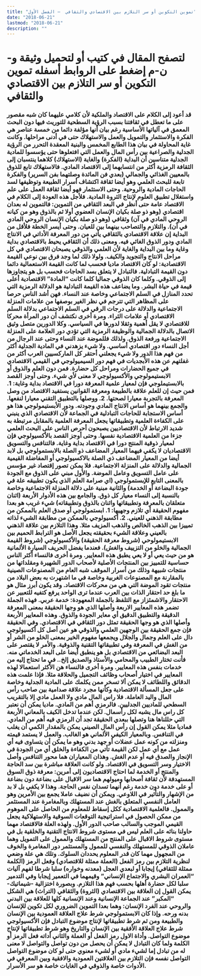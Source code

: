 ```yaml
---
title: "تموين التكوين أو سر التلازم بين الاقتصادي والثقافي  – الفصل الأول"
date: "2018-06-21"
lastmod: "2018-06-21"
description: ""
---
```

# **لتصفح المقال في كتيب أو لتحميل وثيقة و-ن-م إضغط على الروابط أسفله** **تموين التكوين أو سر التلازم بين الاقتصادي والثقافي**

### قد أعود إلى الكلام على الاقتصاد والملكية لأن كلامي عليهما كان شبه مقصور على ما تعطل في ثقافتنا بسبب الرؤية السطحية للتوريث فيها دون البحث المعمق في آلياتها الأساسية رغم بيان أنها مؤلفة دائما من خمسة عناصر هي الفكرة والاستثمار والتمويل والعمل والاستهلاك حتى في أدنى مراحلها. وكانت غاية المحاولة في بيان هذا الطابع المخمس والبنية المعقدة التحرر من الرؤية الجدلية والصراعية بين رأس المال والعمل التي افتعلوها حتى يؤسسوا للمادية الجدلية متناسين أن البداية (الفكرة) والغاية (الاستهلاك) كلاهما ينتسبان إلى الثقافة الرمزية أكثر من انتسابهما إلى الاقتصاد المادي. فالاستهلاك تابع للذوق بالمعيين الغذائي والجمالي (بعدي فن المائدة وصلتهما بفن السرير) والفكرة تابعة للبحث العلمي وهو أيضا ثقافة اكتشاف أسرار الطبيعة وتوظيفها لسد الحاجات المادية والروحية. وحتى الاستثمار فهو أيضا ثقافة العمل على علم واستغلال تطبيق العلوم لإنتاج الثروة المادية. فلأجل هذه العودة إلى الكلام في الاقتصاد عامة حتى أنظر في البعد الثقافي من التموين: فالتموين له بعدان اقتصادي (وهو ذو صلة بكيان الإنسان العضوي أولا ثم بالذوق وهو من كيانه الروحي المادي في آن) وثقافي (وهو ذو صلة بكيان الإنسان الروحي المادي في آن). والتلازم والتصاحب بينهما بين للعيان. وحتى أيسر الخطة فلأقل من البداية إن علاقة الاقتصادي بالثقافي يأتي من دور المعرفة الأداتي في الانتاج المادي ودور الذوق الغائي فيه. ومعنى ذلك أن الثقافي يحيط بالاقتصادي بداية وغاية وما بين البداية والغاية لأن العلمي والذوقي يصبحان الاقتصادي في كل مراحل الانتاج والتجويد والكيف. ولولا ذلك لما وجد فرق بين نوعي القيمة الاقتصادية: لو كان الاقتصاد ماديا فحسب لما كانت القيمة الاستعمالية دائما دون القيمة التبادلية. فالتبادل لا يتعلق بسد الحاجات فحسب بل هو يتجاوزها إلى الذوقي. وكلما كان الذوقي جماليا كلما كانت “المادة” الاقتصادية أعلى قيمة في حياة البشر. وما يضاعف هذه القيمة التبادلية هو الدلالة الرمزية التي تحدد المنازل في السلم الاجتماعي وخاصة عند النساء. فهن أشد الناس حرصا على المظاهر التي تترجم في نظر الغير بوصفها من علامات المنزلة الاجتماعية والدلالة على درجات الرقي في السلم الاجتماعي بدلالة السلم الاقتصادي أو علامات الثراء. ومرة أخرى نكتشف أن دور المرأة محركا للاقتصادي لا يقل أهمية وثقلا لدورها في السياسي. وكلا الدورين متصل وثيق الاتصال بالدلالة الجمالية والوظيفة الرمزية التي تؤدي دور العلامة على المنزلة الاجتماعية ورفعة الذوق. ولذلك فللموضة عند النساء وحتى عند الرجال من أجل النساء دور اقتصادي أساسي. ولا شيء يزهدني في المادية الجدلية أكثر من فهم هذا الدور ولا شيء يجعلني أحتقر كل الماركسيين العرب أكثر من غفلتهم عن هذه الأبجديات في فهم دور السيميولوجي في القيمي الاقتصادي في جميع الحضارات ومراحل كل حضارة. فمن دون العلم والذوق أو الابستيمولوجي والأكسيولوجي لا معنى لأي شيء. وحتى أوجز القصد بالابستيملوجي فإن لمعيار علمية المعرفة دورا في الاقتصاد بداية وغاية: 1. فمن حيث إن للعلم علاقة بالطبيعة ومعرفة القوانين يستفيد الاقتصاد من وصل المعرفة بالتجربة معيارا لصحتها. 2. ووصلها بالتطبيق التقني معيارا لنفعها. والجمع بينهما هو أساس الانتاج المادي وجودته. ودور الأبستيمولوجي هذا هو أساس الاستجابة للحاجات التبادلية في الجماعة لأن الاقتصادي الذي ينبني على الكفاءة العلمية وتطبيقاتها يجعل المعرفة العلمية بالمقابل مرتبطة به شديد الارتباط لأن الاقتصاديين يصبحون أحرص الناس على البحث العلمي جزءا من العلمية الاقتصادية نفسها. وحتى أوجز القصد بالأكسيولوجي فإن لمعيار ذوقية المنتج دورا في الاقتصاد بداية وغاية. فالتنافس والتسويق الاقتصاديان لا يكفي فيهما المعيار المضاعف ذو الصلة بالابستمولوجي بل لابد أيضا من المعيار المضاعف ذي الصلة بالاكسيولوجي أو المفاضلة القيمية الجمالية والدلالة على المنزلة الاجتماعية. فلا يمكن تصور إقتصاد غير مؤسس على عامل التسويق وعامل الموضة. والأول مبني على الذوق مع الجودة بالمعنى التابع للإبستمولوجي (اي صرامة العلم الذي يكون تطبيقه علة في جودة البضاعة أو الخدمة) والثانية مبنية على دلالة المنزلة الاجتماعية وخاصة بالنسبة إلى النساء معيار كل ذوق. والجامع بين هذه الأدوار الأربعة (اثنان متعلقان بالمعرفة وتطبيقاتها واثنان بالذوق وتطبيقاته) شيء غريب هو بعدا مفهوم الحقيقة أي تلازم وجهيها: 1. ابستمولوجي أو صدق العلم بالممكن من مطابقة الذهني للعيني. 2. أكسيولوجي بالممكن من مطابقة الشيء لذاته تمييزا بين الذهب الخالص والذهب المزيف مثلا. وهذا التلازم بين علاقة الذهني بالعيني وعلاقة الشيء بحقيقته يجعل الأصل هو الترابط الحميم بين الابستيمولوحي (شروط معرفة الحقيقة) والأكسيولوجي (شروط القيمة الجمالية والخلو من التزييف والغش). فعندما يفضل الحريف السيارة الألمانية هو من حيث يعي أو لا يعي يطبق هذه المعايير. ومرة أخرى فالنساء أكثر الناس حساسية للتمييز بين المنتجات الأصلية لأصحاب الدور الشهيرة ومقلداتها من منتجات شبيهة وذلك من أسرار الموقف شبه العام من المصنوعات الصينية بالمقارنة مع المصنوعات الغربية وخاصة في ما اشتهرت به بعض البلاد من منتجات تقود الموضة التي هي من محركات الاقتصاد. وقد يكون أبرز مثال هو ما بلغ حد احتقار الذات بين العرب عندما ترى الواحد يرفع كتفيه للتعبير عن الاحتقار والاشمئزاز مع التلفظ بالجملة المعهودة: خدمة عربي. فهذه الجملة تضمر هذه المعايير الاربعة وأصلها الذي هو وجها الحقيقة بمعنى المعرفة الدقيقة والتطبيق الدقيق أي معاير الجودة والذوق. وهذه المعايير الأربعة وأصلها الذي هو وجها الحقيقة تمثل دور الثقافي في الاقتصادي. وفي الحقيقة فإن جمع الحقيقة بين الوجهين العلمي والذوقي هو عين أصل كل أكسيولوجي دال على العلم وجمال والجلال ويجمعها مفهوم الخير بمعنى الخلو من الشر أو من الغش في المعرفة وفي تطبيقاتها التقنية والذوقية. والأمر لا يقتصر على البعد البضائعي من الاقتصادي بل هو ينطبق أيضا على البعد الخدماتي منه. فأنت تختار الطبيب والمحامي والأستاذ والصديق إلخ.. في ما تحتاج إليه من خدمات بنفس هذه المعايير. ومرة أخرى فالنساء هن الأكثر استعمالا لهذه المعايير في اختيار أصحاب وظائف التجميل والحلاقة مثلا. فإذا علمت هذه الدقائق واللطائف لا يمكن ألا تسخر ممن يكلمك على المادية الجدلية وخاصة على جعل المسألة الاقتصادية وكأنها مجرد علاقة صدامية بين صاحب رأس المال واليد العاملة. فلا راس المال مادي ولا العمل مادي إلا بالتقريب السطحي للماديين الجدليين. فالرمزي أهم من المادي. ماديا يمكن أن نعتبر كل راس مال يشبه لكل رأسمال. لكن عندما تدخل الكيف بالمعاني الأربعة التي حللناها هنا وتصلها ببعدي الحقيقة تجد أن الرمزي فيه أهم من المادي. فماديا مثلا يمكن القول إن رأس المال الصيني يمكن بالمقدار الكمي أن يغلب في التنافس. وبالمعيار الكيفي الألماني هو الغالب. والعمل لا يستمد قيمته ومنزلته من كونه عمل عضلات أو جهد بدني وهو ما يمكن أن يتساوى فيه أي عمل مع أي عمل لكن القيمة تأتي من الكفاءة والخلق أي من الجودة في الإنجاز والصدق فيه أو عدم الغش. وهذان المعياران هما محور التنافس وأصل الاختيار وسر التسويق في الاقتصاد. ولو كانت العلاقة مباشرة بين سد الحاجة والمنتج أو الخدمة لما احتاج الاقتصاديون إلى أمرين: معرفة ذوق السوق المستهدفة لأن ثقافة أصحابها وميولهم هما سر الاقبال على بضاعة دون بضاعة أو على خدمة دون خدمة رغم أنهما تسدان نفس الحاجة. وهذا لا يكفي بل لا بد من الإشهار والتأثير في اللاوعي. ويمكن أن نضيف عاملا يجمع بين الأمرين وهو العامل النفسي المتعلق بالغش عند المستهلك وبالمغامرة عند المستثمر والممول. فالعلمية الاقتصادية ككل إسقاط للمعلوم من الحاصل على الموهوم من ممكن الحصول في استراتيجية التوقعات السوقية والاستهلاكية يجعل القيمي الموجب والسالب صاحب الدور الأول. ولهذه العلة فالاقتصاد مهما حاولنا بنائه على العلم ليس في مستوى شروط الانتاج التقنية والخلقية بل في مستوى شروط الاقبال على المنتج من المستهلك والممول على التمويل وهما عاملان الذوقي للمستهلك والنفسي للممول والمستثمر دور المغامرة والخوف من المجهول مهما كان قدر المعلوم يحددان السلوك. وتلك هي علة وضعي لنظرية التلازم بين رمز الفعل (العملة ممثلة للاقتصادي) وفعل الرمز (الكلمة ممثلة للثقافي) إيجابا أو لبعدي العجل (معدنه وخواره) سلبا شرطا لفهم آليات “العمران البشري والاجتماع الإنساني” وقيمهما في التعمير إيجابا وفي التدمير سلبا لكل حضارة أهلها بحسب فهم هذا التلازم. وبصورة اختزالية -شيماتيك-يمكن القول إن العلاقة بين الاقتصادي (الثروة) والثقافي (التراث) هي الشكل “المكبر” عند الجماعة الإنسانية وعند الإنسانية كلها للعلاقة بين البدني والروحي عند الفرد الإنسان: وهما بعدا التموين الضروري لكل تكوين للإنسان بدنه ورحه. وإذا كان الابستمولوجي شرط علاج العلاقة العمودية بين الإنسان والطبيعة ومن ثم شرط تطبيقاتها لإنتاج موضوع التبادل فإن الأكسيولوجي شرط علاج العلاقة الأفقية بين الإنسان والتاريخ وهو شرط تطبيقاتها لإنتاج موضوع التواصل. وأداة الاول رمز الفعل أو العملة والثاني أداته فعل الرمز أو الكلمة ولما كان التبادل لا يمكن أن يحصل من دون تواصل والتواصل لا معنى له من تبادل إما لشيء مادي أو لشيء معنوي حتى لو كان موضوع التواصل التواصل نفسه فإن التلازم بين العلاقتين العمودية والافقية وبين المعرفي في الأدوات خاصة والذوقي في الغايات خاصة هو سر الأسرار.

###